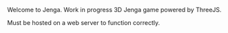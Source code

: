 Welcome to Jenga. Work in progress 3D Jenga game powered by ThreeJS.

Must be hosted on a web server to function correctly.
